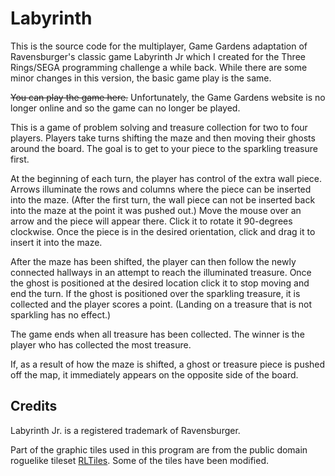 # Labyrinth

This is the source code for the multiplayer, Game
Gardens adaptation of Ravensburger's classic
game Labyrinth Jr which I created for the Three Rings/SEGA programming
challenge a while back. While there are some minor changes in this version,
the basic game play is the same.

~~You can play the game here.~~ Unfortunately, the Game Gardens website is no longer
online and so the game can no longer be played.

This is a game of problem solving and treasure collection for two to four
players.  Players take turns shifting the maze and then moving their ghosts
around the board.  The goal is to get to your piece to the sparkling treasure
first.

At the beginning of each turn, the player has control of the extra wall piece.
Arrows illuminate the rows and columns where the piece can be inserted into
the maze.  (After the first turn, the wall piece can not be inserted back into
the maze at the point it was pushed out.)  Move the mouse over an arrow and
the piece will appear there. Click it to rotate it 90-degrees clockwise.  Once
the piece is in the desired orientation, click and drag it to insert it into
the maze.

After the maze has been shifted, the player can then follow the newly
connected hallways in an attempt to reach the illuminated treasure. Once the
ghost is positioned at the desired location click it to stop moving and end
the turn.  If the ghost is positioned over the sparkling treasure, it is
collected and the player scores a point. (Landing on a treasure that is not
sparkling has no effect.)

The game ends when all treasure has been collected.  The winner is the player
who has collected the most treasure.

If, as a result of how the maze is shifted, a ghost or treasure piece is
pushed off the map, it immediately appears on the opposite side of the board.

## Credits

Labyrinth Jr. is a registered trademark of Ravensburger.

Part of the graphic tiles used in this program are from the public domain
roguelike tileset [RLTiles](http://rltiles.sf.net).  Some of the tiles have
been modified.
